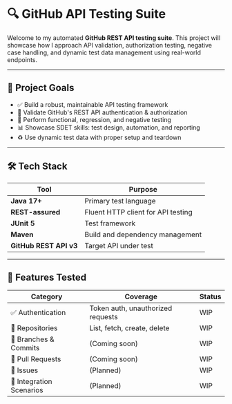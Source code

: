 # 🔍 GitHub API Testing Suite

Welcome to my automated **GitHub REST API testing suite**. This project will showcase how I approach API validation, authorization testing, negative case handling, and dynamic test data management using real-world endpoints.

---

## 🎯 Project Goals

- ✅ Build a robust, maintainable API testing framework
- 🔐 Validate GitHub's REST API authentication & authorization
- 🧪 Perform functional, regression, and negative testing
- 📊 Showcase SDET skills: test design, automation, and reporting
- ♻️ Use dynamic test data with proper setup and teardown

---

## 🛠️ Tech Stack

| Tool | Purpose |
|------|---------|
| **Java 17+** | Primary test language |
| **REST-assured** | Fluent HTTP client for API testing |
| **JUnit 5** | Test framework |
| **Maven** | Build and dependency management |
| **GitHub REST API v3** | Target API under test |

---

## 🔧 Features Tested

| Category | Coverage | Status |
|---------|----------|----------|
| ✅ Authentication | Token auth, unauthorized requests | WIP |
| 📁 Repositories | List, fetch, create, delete | WIP |
| 🌳 Branches & Commits | (Coming soon) | WIP |
| 🔀 Pull Requests | (Coming soon) | WIP |
| 🐞 Issues | (Planned) | WIP |
| 🔔 Integration Scenarios | (Planned) | WIP |
